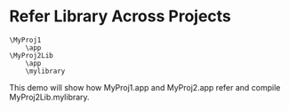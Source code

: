 # Refer Library Across Projects

    \MyProj1
        \app
    \MyProj2Lib
        \app
        \mylibrary

This demo will show how MyProj1.app and MyProj2.app refer and compile MyProj2Lib.mylibrary.